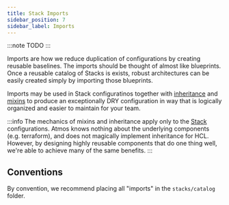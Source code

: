 ```yaml
---
title: Stack Imports
sidebar_position: 7
sidebar_label: Imports
---
```

:::note
TODO
:::

Imports are how we reduce duplication of configurations by creating reusable baselines. The imports should be thought of almost like blueprints. Once a reusable catalog of Stacks is exists, robust architectures can be easily created simply by importing those blueprints.

Imports may be used in Stack configuratinos together with [inheritance](/core-concepts/components/component-inheritance) and [mixins](/core-concepts/stacks/mixins) to produce an exceptionally DRY configuration in way that is logically organized and easier to maintain for your team.

:::info
The mechanics of mixins and inheritance apply only to the [Stack](/core-concepts/stacks) configurations. Atmos knows nothing about the underlying components (e.g. terraform), and does not magically implement inheritance for HCL. However, by designing highly reusable components that do one thing well, we're able to achieve many of the same benefits.
:::

## Conventions

By convention, we recommend placing all "imports" in the `stacks/catalog` folder. 
